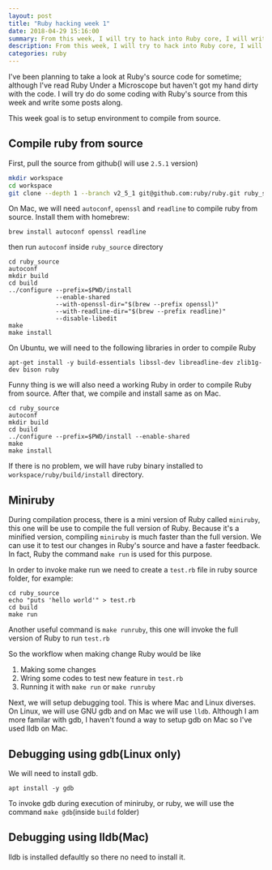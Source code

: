 ```yaml
---
layout: post
title: "Ruby hacking week 1"
date: 2018-04-29 15:16:00
summary: From this week, I will try to hack into Ruby core, I will write blog posts along
description: From this week, I will try to hack into Ruby core, I will write blog posts along
categories: ruby
---
```


I've been planning to take a look at Ruby's source code for sometime; although I've read Ruby Under a Microscope but haven't got my hand dirty with the code. I will try do do some coding with Ruby's source from this week and write some posts along.

This week goal is to setup environment to compile from source.

## Compile ruby from source

First, pull the source from github(I will use `2.5.1` version)

~~~~ bash
mkdir workspace
cd workspace
git clone --depth 1 --branch v2_5_1 git@github.com:ruby/ruby.git ruby_source
~~~~

On Mac, we will need `autoconf`, `openssl` and `readline` to compile ruby from source. Install them with homebrew:

~~~
brew install autoconf openssl readline
~~~

then run `autoconf` inside `ruby_source` directory

~~~
cd ruby_source
autoconf
mkdir build
cd build
../configure --prefix=$PWD/install
             --enable-shared 
             --with-openssl-dir="$(brew --prefix openssl)" 
             --with-readline-dir="$(brew --prefix readline)" 
             --disable-libedit
make
make install
~~~

On Ubuntu, we will need to the following libraries in order to compile Ruby

~~~
apt-get install -y build-essentials libssl-dev libreadline-dev zlib1g-dev bison ruby
~~~

Funny thing is we will also need a working Ruby in order to compile Ruby from source. After that, we compile and install same as on Mac.

~~~
cd ruby_source
autoconf
mkdir build
cd build
../configure --prefix=$PWD/install --enable-shared 
make
make install
~~~

If there is no problem, we will have ruby binary installed to `workspace/ruby/build/install` directory.

## Miniruby
During compilation process, there is a mini version of Ruby called `miniruby`, this one will be use to compile the full version of Ruby. Because it's a minified version, compiling `miniruby` is much faster than the full version. We can use it to test our changes in Ruby's source and have a faster feedback. In fact, Ruby the command `make run` is used for this purpose.

In order to invoke make run we need to create a `test.rb` file in ruby source folder, for example:

~~~
cd ruby_source
echo "puts 'hello world'" > test.rb
cd build
make run
~~~

Another useful command is `make runruby`, this one will invoke the full version of Ruby to run `test.rb`

So the workflow when making change Ruby would be like

1. Making some changes
2. Wring some codes to test new feature in `test.rb`
3. Running it with `make run` or `make runruby`

Next, we will setup debugging tool. This is where Mac and Linux diverses. On Linux, we will use GNU gdb and on Mac we will use `lldb`. Although I am more familar with gdb, I haven't found a way to setup gdb on Mac so I've used lldb on Mac.

## Debugging using gdb(Linux only)

We will need to install gdb.

```
apt install -y gdb
```

To invoke gdb during execution of miniruby, or ruby, we will use the command `make gdb`(inside `build` folder)

## Debugging using lldb(Mac)

lldb is installed defaultly so there no need to install it.
